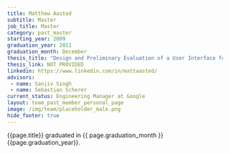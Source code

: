 ```yaml
---
title: Matthew Aasted
subtitle: Master
job_title: Master
category: past_master
starting_year: 2009
graduation_year: 2011
graduation_month: December
thesis_title: "Design and Preliminary Evaluation of a User Interface for a Roadable Air Vehicle"
thesis_link: NOT PROVIDED
linkedin: https://www.linkedin.com/in/mattaasted/
advisors:
 - name: Sanjiv Singh
 - name: Sebastian Scherer
current_status: Engineering Manager at Google
layout: team_past_member_personal_page
image: /img/team/placeholder_male.png
hide_footer: true
---
```


{{page.title}} graduated in {{ page.graduation_month }} {{page.graduation_year}}.
